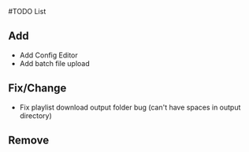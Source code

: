 #TODO List

## Add
- Add Config Editor
- Add batch file upload

## Fix/Change
- Fix playlist download output folder bug (can't have spaces in output directory)

## Remove

